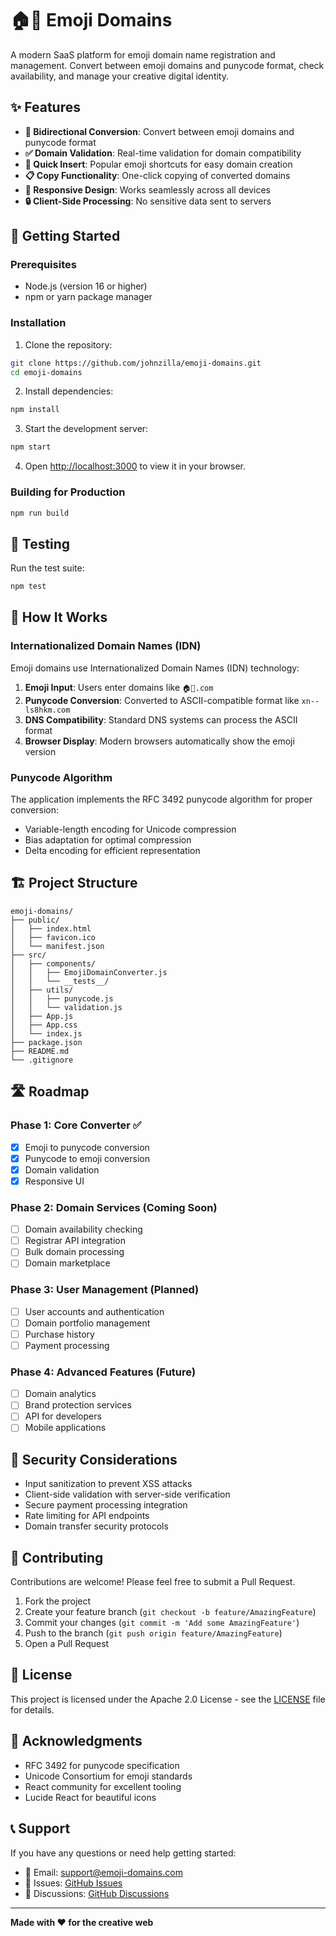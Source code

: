 # 🏠🌟 Emoji Domains

A modern SaaS platform for emoji domain name registration and management. Convert between emoji domains and punycode format, check availability, and manage your creative digital identity.

## ✨ Features

- **🔄 Bidirectional Conversion**: Convert between emoji domains and punycode format
- **✅ Domain Validation**: Real-time validation for domain compatibility
- **🚀 Quick Insert**: Popular emoji shortcuts for easy domain creation
- **📋 Copy Functionality**: One-click copying of converted domains
- **📱 Responsive Design**: Works seamlessly across all devices
- **🔒 Client-Side Processing**: No sensitive data sent to servers

## 🚀 Getting Started

### Prerequisites

- Node.js (version 16 or higher)
- npm or yarn package manager

### Installation

1. Clone the repository:
```bash
git clone https://github.com/johnzilla/emoji-domains.git
cd emoji-domains
```

2. Install dependencies:
```bash
npm install
```

3. Start the development server:
```bash
npm start
```

4. Open [http://localhost:3000](http://localhost:3000) to view it in your browser.

### Building for Production

```bash
npm run build
```

## 🧪 Testing

Run the test suite:
```bash
npm test
```

## 🔧 How It Works

### Internationalized Domain Names (IDN)

Emoji domains use Internationalized Domain Names (IDN) technology:

1. **Emoji Input**: Users enter domains like `🏠🌟.com`
2. **Punycode Conversion**: Converted to ASCII-compatible format like `xn--ls8hkm.com`
3. **DNS Compatibility**: Standard DNS systems can process the ASCII format
4. **Browser Display**: Modern browsers automatically show the emoji version

### Punycode Algorithm

The application implements the RFC 3492 punycode algorithm for proper conversion:

- Variable-length encoding for Unicode compression
- Bias adaptation for optimal compression
- Delta encoding for efficient representation

## 🏗️ Project Structure

```
emoji-domains/
├── public/
│   ├── index.html
│   ├── favicon.ico
│   └── manifest.json
├── src/
│   ├── components/
│   │   ├── EmojiDomainConverter.js
│   │   └── __tests__/
│   ├── utils/
│   │   ├── punycode.js
│   │   └── validation.js
│   ├── App.js
│   ├── App.css
│   └── index.js
├── package.json
├── README.md
└── .gitignore
```

## 🛣️ Roadmap

### Phase 1: Core Converter ✅
- [x] Emoji to punycode conversion
- [x] Punycode to emoji conversion
- [x] Domain validation
- [x] Responsive UI

### Phase 2: Domain Services (Coming Soon)
- [ ] Domain availability checking
- [ ] Registrar API integration
- [ ] Bulk domain processing
- [ ] Domain marketplace

### Phase 3: User Management (Planned)
- [ ] User accounts and authentication
- [ ] Domain portfolio management
- [ ] Purchase history
- [ ] Payment processing

### Phase 4: Advanced Features (Future)
- [ ] Domain analytics
- [ ] Brand protection services
- [ ] API for developers
- [ ] Mobile applications

## 🔐 Security Considerations

- Input sanitization to prevent XSS attacks
- Client-side validation with server-side verification
- Secure payment processing integration
- Rate limiting for API endpoints
- Domain transfer security protocols

## 🤝 Contributing

Contributions are welcome! Please feel free to submit a Pull Request.

1. Fork the project
2. Create your feature branch (`git checkout -b feature/AmazingFeature`)
3. Commit your changes (`git commit -m 'Add some AmazingFeature'`)
4. Push to the branch (`git push origin feature/AmazingFeature`)
5. Open a Pull Request

## 📄 License

This project is licensed under the Apache 2.0 License - see the [LICENSE](LICENSE) file for details.

## 🙏 Acknowledgments

- RFC 3492 for punycode specification
- Unicode Consortium for emoji standards
- React community for excellent tooling
- Lucide React for beautiful icons

## 📞 Support

If you have any questions or need help getting started:

- 📧 Email: support@emoji-domains.com
- 🐛 Issues: [GitHub Issues](https://github.com/johnzilla/emoji-domains/issues)
- 💬 Discussions: [GitHub Discussions](https://github.com/johnzilla/emoji-domains/discussions)

---

**Made with ❤️ for the creative web**
